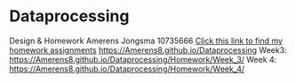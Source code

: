 # Dataprocessing
Design & Homework
Amerens Jongsma 10735666
[Click this link to find my homework assignments](https://Amerens8.github.io/Dataprocessing
)
https://Amerens8.github.io/Dataprocessing
Week3:
https://Amerens8.github.io/Dataprocessing/Homework/Week_3/
Week 4:
https://Amerens8.github.io/Dataprocessing/Homework/Week_4/
